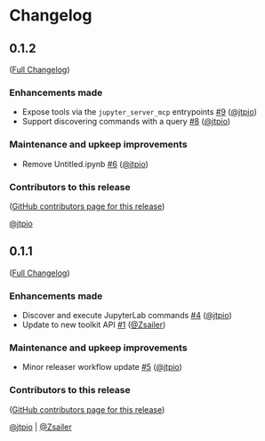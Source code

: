 # Changelog

<!-- <START NEW CHANGELOG ENTRY> -->

## 0.1.2

([Full Changelog](https://github.com/jupyter-ai-contrib/jupyterlab-commands-toolkit/compare/v0.1.1...bf898aa7e8bb96633cbc5ca889b5e6cb15176404))

### Enhancements made

- Expose tools via the `jupyter_server_mcp` entrypoints [#9](https://github.com/jupyter-ai-contrib/jupyterlab-commands-toolkit/pull/9) ([@jtpio](https://github.com/jtpio))
- Support discovering commands with a query [#8](https://github.com/jupyter-ai-contrib/jupyterlab-commands-toolkit/pull/8) ([@jtpio](https://github.com/jtpio))

### Maintenance and upkeep improvements

- Remove Untitled.ipynb [#6](https://github.com/jupyter-ai-contrib/jupyterlab-commands-toolkit/pull/6) ([@jtpio](https://github.com/jtpio))

### Contributors to this release

([GitHub contributors page for this release](https://github.com/jupyter-ai-contrib/jupyterlab-commands-toolkit/graphs/contributors?from=2025-09-16&to=2025-10-24&type=c))

[@jtpio](https://github.com/search?q=repo%3Ajupyter-ai-contrib%2Fjupyterlab-commands-toolkit+involves%3Ajtpio+updated%3A2025-09-16..2025-10-24&type=Issues)

<!-- <END NEW CHANGELOG ENTRY> -->

## 0.1.1

([Full Changelog](https://github.com/jupyter-ai-contrib/jupyterlab-commands-toolkit/compare/fa79045ff55a66e603f38ce6347902695a1994c2...dcf69adaaf174bd60f849da25cb37622c03eefb8))

### Enhancements made

- Discover and execute JupyterLab commands [#4](https://github.com/jupyter-ai-contrib/jupyterlab-commands-toolkit/pull/4) ([@jtpio](https://github.com/jtpio))
- Update to new toolkit API [#1](https://github.com/jupyter-ai-contrib/jupyterlab-commands-toolkit/pull/1) ([@Zsailer](https://github.com/Zsailer))

### Maintenance and upkeep improvements

- Minor releaser workflow update [#5](https://github.com/jupyter-ai-contrib/jupyterlab-commands-toolkit/pull/5) ([@jtpio](https://github.com/jtpio))

### Contributors to this release

([GitHub contributors page for this release](https://github.com/jupyter-ai-contrib/jupyterlab-commands-toolkit/graphs/contributors?from=2025-06-24&to=2025-09-16&type=c))

[@jtpio](https://github.com/search?q=repo%3Ajupyter-ai-contrib%2Fjupyterlab-commands-toolkit+involves%3Ajtpio+updated%3A2025-06-24..2025-09-16&type=Issues) | [@Zsailer](https://github.com/search?q=repo%3Ajupyter-ai-contrib%2Fjupyterlab-commands-toolkit+involves%3AZsailer+updated%3A2025-06-24..2025-09-16&type=Issues)
